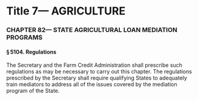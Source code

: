 
# Title 7— AGRICULTURE
### CHAPTER 82— STATE AGRICULTURAL LOAN MEDIATION PROGRAMS
#### § 5104. Regulations

The Secretary and the Farm Credit Administration shall prescribe such regulations as may be necessary to carry out this chapter. The regulations prescribed by the Secretary shall require qualifying States to adequately train mediators to address all of the issues covered by the mediation program of the State.
